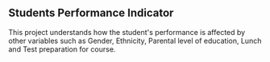 ## Students Performance Indicator

This project understands how the student's performance is affected by other variables such as Gender, Ethnicity, Parental level of education, Lunch and Test preparation for course.